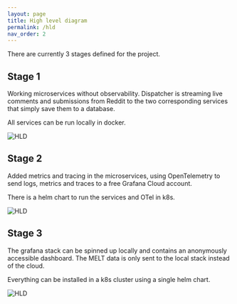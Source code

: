 ```yaml
---
layout: page
title: High level diagram
permalink: /hld
nav_order: 2
---
```


There are currently 3 stages defined for the project.

## Stage 1

Working microservices without observability.
Dispatcher is streaming live comments and submissions from Reddit
to the two corresponding services that simply save them to a database.

All services can be run locally in docker.

![HLD](../assets/images/HLD-1.svg "Stage 1 HLD")

## Stage 2

Added metrics and tracing in the microservices,
using OpenTelemetry to send logs, metrics and traces
to a free Grafana Cloud account.

There is a helm chart to run the services and OTel in k8s.

![HLD](../assets/images/HLD-2.svg "Stage 2 HLD")

## Stage 3

The grafana stack can be spinned up locally and contains
an anonymously accessible dashboard. The MELT data is only sent to
the local stack instead of the cloud.

Everything can be installed in a k8s cluster using a single helm chart.

![HLD](../assets/images/HLD-3.svg "Stage 3 HLD")
